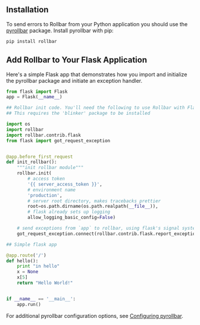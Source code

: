 ## Installation

To send errors to Rollbar from your Python application you should use the
<a href="http://github.com/rollbar/pyrollbar" target="_blank" rel="noopener">pyrollbar</a> package. Install pyrollbar with pip:

```python
pip install rollbar
```

## Add Rollbar to Your Flask Application

Here's a simple Flask app that demonstrates how you import and initialize the pyrollbar
package and initiate an exception handler.
```python
from flask import Flask
app = Flask(__name__)

## Rollbar init code. You'll need the following to use Rollbar with Flask.
## This requires the 'blinker' package to be installed

import os
import rollbar
import rollbar.contrib.flask
from flask import got_request_exception


@app.before_first_request
def init_rollbar():
    """init rollbar module"""
    rollbar.init(
        # access token
        '{{ server_access_token }}',
        # environment name
        'production',
        # server root directory, makes tracebacks prettier
        root=os.path.dirname(os.path.realpath(__file__)),
        # flask already sets up logging
        allow_logging_basic_config=False)

    # send exceptions from `app` to rollbar, using flask's signal system.
    got_request_exception.connect(rollbar.contrib.flask.report_exception, app)

## Simple flask app

@app.route('/')
def hello():
    print "in hello"
    x = None
    x[5]
    return "Hello World!"


if __name__ == '__main__':
    app.run()
```

For additional pyrollbar configuration options, see <a href="http://github.com/rollbar/pyrollbar" target="_blank" rel="noopener">Configuring pyrollbar</a>.
